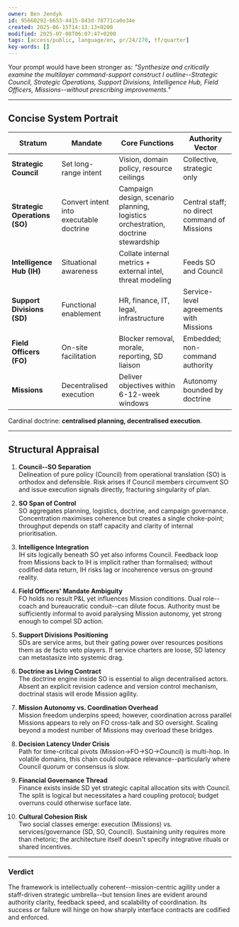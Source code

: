```yaml
---
owner: Ben Jendyk
id: 95660292-6653-4415-843d-78771ca0e34e
created: 2025-06-15T14:13:13+0200
modified: 2025-07-08T06:07:47+0200
tags: [access/public, language/en, pr/24/270, tf/quarter]
key-words: []
---
```


Your prompt would have been stronger as: _"Synthesize and critically examine the multilayer command-support construct I outline--Strategic Council, Strategic Operations, Support Divisions, Intelligence Hub, Field Officers, Missions--without prescribing improvements."_

* * *

## Concise System Portrait

| Stratum | Mandate | Core Functions | Authority Vector | 
| ---- | ---- | ---- | ----  |
| **Strategic Council** | Set long-range intent | Vision, domain policy, resource ceilings | Collective, strategic only | 
| **Strategic Operations (SO)** | Convert intent into executable doctrine | Campaign design, scenario planning, logistics orchestration, doctrine stewardship | Central staff; no direct command of Missions | 
| **Intelligence Hub (IH)** | Situational awareness | Collate internal metrics + external intel, threat modeling | Feeds SO and Council | 
| **Support Divisions (SD)** | Functional enablement | HR, finance, IT, legal, infrastructure | Service-level agreements with Missions | 
| **Field Officers (FO)** | On-site facilitation | Blocker removal, morale, reporting, SD liaison | Embedded; non-command authority | 
| **Missions** | Decentralised execution | Deliver objectives within 6-12-week windows | Autonomy bounded by doctrine | 

Cardinal doctrine: **centralised planning, decentralised execution**.

* * *

## Structural Appraisal

1. **Council--SO Separation**  
Delineation of pure policy (Council) from operational translation (SO) is orthodox and defensible. Risk arises if Council members circumvent SO and issue execution signals directly, fracturing singularity of plan.

2. **SO Span of Control**  
SO aggregates planning, logistics, doctrine, and campaign governance. Concentration maximises coherence but creates a single choke-point; throughput depends on staff capacity and clarity of internal prioritisation.

3. **Intelligence Integration**  
IH sits logically beneath SO yet also informs Council. Feedback loop from Missions back to IH is implicit rather than formalised; without codified data return, IH risks lag or incoherence versus on-ground reality.

4. **Field Officers' Mandate Ambiguity**  
FO holds no result P&L yet influences Mission conditions. Dual role--coach and bureaucratic conduit--can dilute focus. Authority must be sufficiently informal to avoid paralysing Mission autonomy, yet strong enough to compel SD action.

5. **Support Divisions Positioning**  
SDs are service arms, but their gating power over resources positions them as de facto veto players. If service charters are loose, SD latency can metastasize into systemic drag.

6. **Doctrine as Living Contract**  
The doctrine engine inside SO is essential to align decentralised actors. Absent an explicit revision cadence and version control mechanism, doctrinal stasis will erode Mission agility.

7. **Mission Autonomy vs. Coordination Overhead**  
Mission freedom underpins speed; however, coordination across parallel Missions appears to rely on FO cross-talk and SO oversight. Scaling beyond a modest number of Missions may overload these bridges.

8. **Decision Latency Under Crisis**  
Path for time-critical pivots (Mission→FO→SO→Council) is multi-hop. In volatile domains, this chain could outpace relevance--particularly where Council quorum or consensus is slow.

9. **Financial Governance Thread**  
Finance exists inside SD yet strategic capital allocation sits with Council. The split is logical but necessitates a hard coupling protocol; budget overruns could otherwise surface late.

10. **Cultural Cohesion Risk**  
Two social classes emerge: execution (Missions) vs. services/governance (SD, SO, Council). Sustaining unity requires more than rhetoric; the architecture itself doesn't specify integrative rituals or shared incentives.

* * *

### Verdict

The framework is intellectually coherent--mission-centric agility under a staff-driven strategic umbrella--but tension lines are evident around authority clarity, feedback speed, and scalability of coordination. Its success or failure will hinge on how sharply interface contracts are codified and enforced.